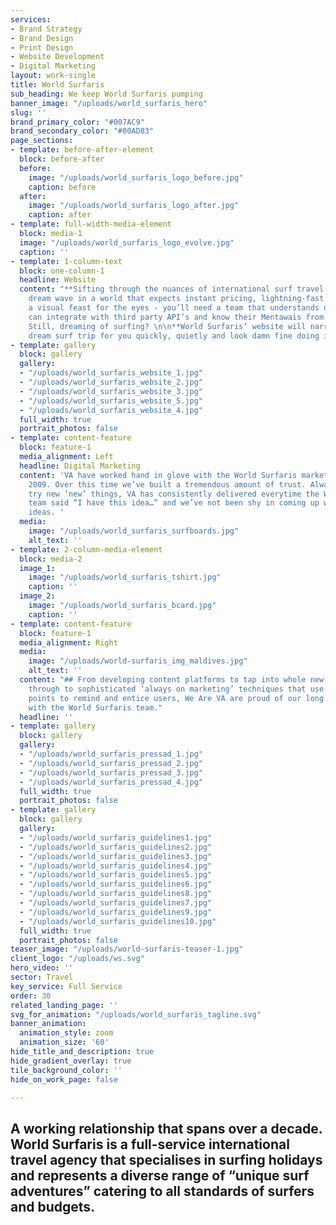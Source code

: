 ```yaml
---
services:
- Brand Strategy
- Brand Design
- Print Design
- Website Development
- Digital Marketing
layout: work-single
title: World Surfaris
sub_heading: We keep World Surfaris pumping
banner_image: "/uploads/world_surfaris_hero"
slug: ''
brand_primary_color: "#007AC9"
brand_secondary_color: "#00AD83"
page_sections:
- template: before-after-element
  block: before-after
  before:
    image: "/uploads/world_surfaris_logo_before.jpg"
    caption: before
  after:
    image: "/uploads/world_surfaris_logo_after.jpg"
    caption: after
- template: full-width-media-element
  block: media-1
  image: "/uploads/world_surfaris_logo_evolve.jpg"
  caption: ''
- template: 1-column-text
  block: one-column-1
  headline: Website
  content: "**Sifting through the nuances of international surf travel to find you
    dream wave in a world that expects instant pricing, lightning-fast loading and
    a visual feast for the eyes - you’ll need a team that understands data hierarchy,
    can integrate with third party API’s and know their Mentawais from their Maldives.**\n\n##
    Still, dreaming of surfing? \n\n**World Surfaris’ website will narrow down your
    dream surf trip for you quickly, quietly and look damn fine doing it.**"
- template: gallery
  block: gallery
  gallery:
  - "/uploads/world_surfaris_website_1.jpg"
  - "/uploads/world_surfaris_website_2.jpg"
  - "/uploads/world_surfaris_website_3.jpg"
  - "/uploads/world_surfaris_website_5.jpg"
  - "/uploads/world_surfaris_website_4.jpg"
  full_width: true
  portrait_photos: false
- template: content-feature
  block: feature-1
  media_alignment: Left
  headline: Digital Marketing
  content: 'VA have worked hand in glove with the World Surfaris marketing team since
    2009. Over this time we’ve built a tremendous amount of trust. Always ready to
    try new ‘new’ things, VA has consistently delivered everytime the World Surfaris
    team said “I have this idea…” and we’ve not been shy in coming up with our own
    ideas. '
  media:
    image: "/uploads/world_surfaris_surfboards.jpg"
    alt_text: ''
- template: 2-column-media-element
  block: media-2
  image_1:
    image: "/uploads/world_surfaris_tshirt.jpg"
    caption: ''
  image_2:
    image: "/uploads/world_surfaris_bcard.jpg"
    caption: ''
- template: content-feature
  block: feature-1
  media_alignment: Right
  media:
    image: "/uploads/world-surfaris_img_maldives.jpg"
    alt_text: ''
  content: "## From developing content platforms to tap into whole new demographics
    through to sophisticated ‘always on marketing’ techniques that use multiple trigger
    points to remind and entice users, We Are VA are proud of our long standing friendship
    with the World Surfaris team."
  headline: ''
- template: gallery
  block: gallery
  gallery:
  - "/uploads/world_surfaris_pressad_1.jpg"
  - "/uploads/world_surfaris_pressad_2.jpg"
  - "/uploads/world_surfaris_pressad_3.jpg"
  - "/uploads/world_surfaris_pressad_4.jpg"
  full_width: true
  portrait_photos: false
- template: gallery
  block: gallery
  gallery:
  - "/uploads/world_surfaris_guidelines1.jpg"
  - "/uploads/world_surfaris_guidelines2.jpg"
  - "/uploads/world_surfaris_guidelines3.jpg"
  - "/uploads/world_surfaris_guidelines4.jpg"
  - "/uploads/world_surfaris_guidelines5.jpg"
  - "/uploads/world_surfaris_guidelines6.jpg"
  - "/uploads/world_surfaris_guidelines8.jpg"
  - "/uploads/world_surfaris_guidelines7.jpg"
  - "/uploads/world_surfaris_guidelines9.jpg"
  - "/uploads/world_surfaris_guidelines10.jpg"
  full_width: true
  portrait_photos: false
teaser_image: "/uploads/world-surfaris-teaser-1.jpg"
client_logo: "/uploads/ws.svg"
hero_video: ''
sector: Travel
key_service: Full Service
order: 30
related_landing_page: ''
svg_for_animation: "/uploads/world_surfaris_tagline.svg"
banner_animation:
  animation_style: zoom
  animation_size: '60'
hide_title_and_description: true
hide_gradient_overlay: true
tile_background_color: ''
hide_on_work_page: false

---
```

## A working relationship that spans over a decade. World Surfaris is a full-service international travel agency that specialises in surfing holidays and represents a diverse range of “unique surf adventures” catering to all standards of surfers and budgets.